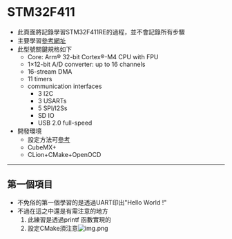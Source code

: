 # STM32F411

* 此頁面將記錄學習STM32F411RE的過程，並不會記錄所有步驟
* 主要學習[參考網址](https://blog.csdn.net/qq_36347513/category_10508589.html/ "link")
* 此型號關鍵規格如下
    * Core: Arm® 32-bit Cortex®-M4 CPU with FPU
    * 1×12-bit A/D converter: up to 16 channels
    * 16-stream DMA
    * 11 timers
    * communication interfaces
        * 3 I2C
        * 3 USARTs
        * 5 SPI/I2Ss
        * SD IO
        * USB 2.0 full-speed
* 開發環境
  * 設定方法可[參考](https://zhuanlan.zhihu.com/p/145801160) 
  * CubeMX+
  * CLion+CMake+OpenOCD

---

## 第一個項目

* 不免俗的第一個學習的是透過UART印出"Hello World !"
* 不過在這之中還是有需注意的地方
  1. 此練習是透過printf 函數實現的
  2. 設定CMake須注意![img.png](image/img.png)
